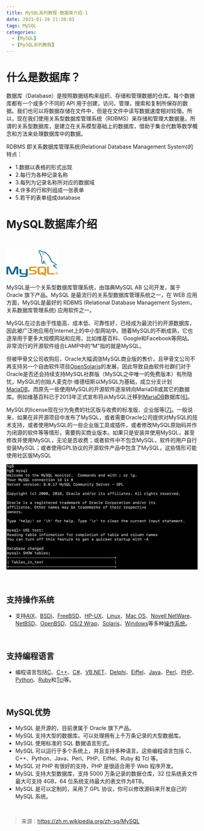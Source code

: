 ```yaml
---
title: MySQL系列教程-数据库介绍-1
date: 2023-01-28 21:38:03
tags: MySQL
categories:
  - [MySQL]
  - [MySQL系列教程]
---
```


# 什么是数据库？

数据库（Database）是按照数据结构来组织、存储和管理数据的仓库。每个数据库都有一个或多个不同的 API 用于创建，访问，管理，搜索和复制所保存的数据。我们也可以将数据存储在文件中，但是在文件中读写数据速度相对较慢。所以，现在我们使用关系型数据库管理系统（RDBMS）来存储和管理大数据量。所谓的关系型数据库，是建立在关系模型基础上的数据库，借助于集合代数等数学概念和方法来处理数据库中的数据。

RDBMS 即关系数据库管理系统(Relational Database Management System)的特点：

- 1.数据以表格的形式出现
- 2.每行为各种记录名称
- 3.每列为记录名称所对应的数据域
- 4.许多的行和列组成一张表单
- 5.若干的表单组成database



# MySQL数据库介绍

<br/>

  ![MySQL.svg](./mysql-1/136px-MySQL.svg.png)



MySQL是一个关系型数据库管理系统，由瑞典MySQL AB 公司开发，属于 Oracle 旗下产品。MySQL 是最流行的关系型数据库管理系统之一，在 WEB 应用方面，MySQL是最好的 RDBMS (Relational Database Management System，关系数据库管理系统) 应用软件之一。



MySQL在过去由于性能高、成本低、可靠性好，已经成为最流行的开源数据库，因此被广泛地应用在Internet上的中小型网站中。随着MySQL的不断成熟，它也逐渐用于更多大规模网站和应用，比如维基百科、Google和Facebook等网站。非常流行的开源软件组合LAMP中的“M”指的就是MySQL。



但被甲骨文公司收购后，Oracle大幅调涨MySQL商业版的售价，且甲骨文公司不再支持另一个自由软件项目[OpenSolaris](https://zh.m.wikipedia.org/wiki/OpenSolaris)的发展，因此导致自由软件社群们对于Oracle是否还会持续支持MySQL社群版（MySQL之中唯一的免费版本）有所隐忧，MySQL的创始人麦克尔·维德纽斯以MySQL为基础，成立分支计划[MariaDB](https://zh.m.wikipedia.org/wiki/MariaDB)。而原先一些使用MySQL的开源软件逐渐转向MariaDB或其它的数据库。例如维基百科已于2013年正式宣布将从MySQL迁移到[MariaDB](https://zh.m.wikipedia.org/wiki/MariaDB)数据库[[6\]](https://zh.m.wikipedia.org/zh-sg/MySQL#cite_note-6)。



MySQL的license现在分为免费的社区版与收费的标准版、企业版等[[7\]](https://zh.m.wikipedia.org/zh-sg/MySQL#cite_note-7)。一般说来，如果在非开源项目中发布了MySQL，或者需要Oracle公司提供对MySQL的技术支持，或者使用MySQL的一些企业版工具或插件，或者修改MySQL原始码并作为闭源的软件等等情形，需要购买商业版本。如果只是安装并使用MySQL，甚至修改并使用MySQL，无论是否收费；或者软件中不包含MySQL，软件的用户自行安装MySQL；或者使用GPL协议的开源软件产品中包含了MySQL，这些情形可能使用社区版MySQL

![命令行](./mysql-1/2560px-Mysql-screenshot-1674960680012-1.png)



<br/>

## 支持操作系统

- 支持[AIX](https://zh.m.wikipedia.org/wiki/AIX)、[BSDi](https://zh.m.wikipedia.org/w/index.php?title=BSDi&action=edit&redlink=1)、[FreeBSD](https://zh.m.wikipedia.org/wiki/FreeBSD)、[HP-UX](https://zh.m.wikipedia.org/wiki/HP-UX)、[Linux](https://zh.m.wikipedia.org/wiki/Linux)、[Mac OS](https://zh.m.wikipedia.org/wiki/Mac_OS)、[Novell NetWare](https://zh.m.wikipedia.org/wiki/Novell_NetWare)、[NetBSD](https://zh.m.wikipedia.org/wiki/NetBSD)、[OpenBSD](https://zh.m.wikipedia.org/wiki/OpenBSD)、[OS/2 Wrap](https://zh.m.wikipedia.org/wiki/OS/2)、[Solaris](https://zh.m.wikipedia.org/wiki/Solaris)、[Windows](https://zh.m.wikipedia.org/wiki/Windows)等多种[操作系统](https://zh.m.wikipedia.org/wiki/作業系統)。

<br/>

## 支持编程语言

- 编程语言包括[C](https://zh.m.wikipedia.org/wiki/C語言)、[C++](https://zh.m.wikipedia.org/wiki/C%2B%2B)、[C#](https://zh.m.wikipedia.org/wiki/C♯)、[VB.NET](https://zh.m.wikipedia.org/wiki/VB.NET)、[Delphi](https://zh.m.wikipedia.org/wiki/Delphi)、[Eiffel](https://zh.m.wikipedia.org/wiki/Eiffel)、[Java](https://zh.m.wikipedia.org/wiki/Java)、[Perl](https://zh.m.wikipedia.org/wiki/Perl)、[PHP](https://zh.m.wikipedia.org/wiki/PHP)、[Python](https://zh.m.wikipedia.org/wiki/Python)、[Ruby](https://zh.m.wikipedia.org/wiki/Ruby)和[Tcl](https://zh.m.wikipedia.org/wiki/Tcl)等。

<br/>

## MySQL优势

- MySQL 是开源的，目前隶属于 Oracle 旗下产品。
- MySQL 支持大型的数据库。可以处理拥有上千万条记录的大型数据库。
- MySQL 使用标准的 SQL 数据语言形式。
- MySQL 可以运行于多个系统上，并且支持多种语言。这些编程语言包括 C、C++、Python、Java、Perl、PHP、Eiffel、Ruby 和 Tcl 等。
- MySQL 对 PHP 有很好的支持，PHP 是很适合用于 Web 程序开发。
- MySQL 支持大型数据库，支持 5000 万条记录的数据仓库，32 位系统表文件最大可支持 4GB，64 位系统支持最大的表文件为8TB。
- MySQL 是可以定制的，采用了 GPL 协议，你可以修改源码来开发自己的 MySQL 系统。



<br/>

> 来源：https://zh.m.wikipedia.org/zh-sg/MySQL
